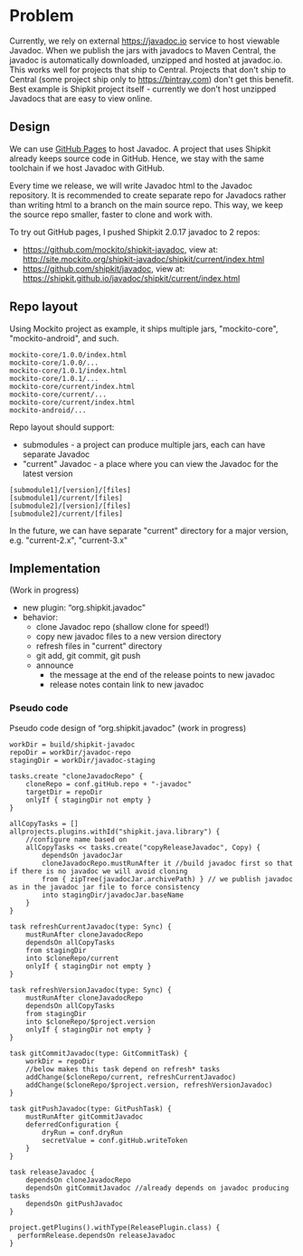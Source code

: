# Problem

Currently, we rely on external https://javadoc.io service to host viewable Javadoc.
When we publish the jars with javadocs to Maven Central, the javadoc is automatically downloaded, unzipped and hosted at javadoc.io.
This works well for projects that ship to Central.
Projects that don't ship to Central (some project ship only to https://bintray.com) don't get this benefit.
Best example is Shipkit project itself - currently we don't host unzipped Javadocs that are easy to view online.

## Design

We can use [GitHub Pages](https://pages.github.com/) to host Javadoc.
A project that uses Shipkit already keeps source code in GitHub.
Hence, we stay with the same toolchain if we host Javadoc with GitHub.

Every time we release, we will write Javadoc html to the Javadoc repository.
It is recommended to create separate repo for Javadocs rather than writing html to a branch on the main source repo.
This way, we keep the source repo smaller, faster to clone and work with.

To try out GitHub pages, I pushed Shipkit 2.0.17 javadoc to 2 repos:
 - https://github.com/mockito/shipkit-javadoc, view at: http://site.mockito.org/shipkit-javadoc/shipkit/current/index.html
 - https://github.com/shipkit/javadoc, view at: https://shipkit.github.io/javadoc/shipkit/current/index.html

## Repo layout

Using Mockito project as example, it ships multiple jars, "mockito-core", "mockito-android", and such.

```
mockito-core/1.0.0/index.html
mockito-core/1.0.0/...
mockito-core/1.0.1/index.html
mockito-core/1.0.1/...
mockito-core/current/index.html
mockito-core/current/...
mockito-core/current/index.html
mockito-android/...
```

Repo layout should support:
 - submodules - a project can produce multiple jars, each can have separate Javadoc
 - "current" Javadoc - a place where you can view the Javadoc for the latest version

```
[submodule1]/[version]/[files]
[submodule1]/current/[files]
[submodule2]/[version]/[files]
[submodule2]/current/[files]
```

In the future, we can have separate "current" directory for a major version, e.g. "current-2.x", "current-3.x"

## Implementation

(Work in progress)

- new plugin: “org.shipkit.javadoc"
- behavior:
    - clone Javadoc repo (shallow clone for speed!)
    - copy new javadoc files to a new version directory
    - refresh files in "current" directory
    - git add, git commit, git push
    - announce
        - the message at the end of the release points to new javadoc
        - release notes contain link to new javadoc


### Pseudo code

Pseudo code design of “org.shipkit.javadoc" (work in progress)

```
workDir = build/shipkit-javadoc
repoDir = workDir/javadoc-repo
stagingDir = workDir/javadoc-staging

tasks.create "cloneJavadocRepo" {
	cloneRepo = conf.gitHub.repo + "-javadoc"
	targetDir = repoDir
	onlyIf { stagingDir not empty }
}

allCopyTasks = []
allprojects.plugins.withId("shipkit.java.library") {
	//configure name based on
	allCopyTasks << tasks.create("copyReleaseJavadoc", Copy) {
		dependsOn javadocJar
		cloneJavadocRepo.mustRunAfter it //build javadoc first so that if there is no javadoc we will avoid cloning
		from { zipTree(javadocJar.archivePath) } // we publish javadoc as in the javadoc jar file to force consistency
		into stagingDir/javadocJar.baseName
	}
}

task refreshCurrentJavadoc(type: Sync) {
	mustRunAfter cloneJavadocRepo
	dependsOn allCopyTasks
	from stagingDir
	into $cloneRepo/current
	onlyIf { stagingDir not empty }
}

task refreshVersionJavadoc(type: Sync) {
	mustRunAfter cloneJavadocRepo
	dependsOn allCopyTasks
	from stagingDir
	into $cloneRepo/$project.version
	onlyIf { stagingDir not empty }
}

task gitCommitJavadoc(type: GitCommitTask) {
	workDir = repoDir
	//below makes this task depend on refresh* tasks
	addChange($cloneRepo/current, refreshCurrentJavadoc)
	addChange($cloneRepo/$project.version, refreshVersionJavadoc)
}

task gitPushJavadoc(type: GitPushTask) {
	mustRunAfter gitCommitJavadoc
	deferredConfiguration {
		dryRun = conf.dryRun
		secretValue = conf.gitHub.writeToken
	}
}

task releaseJavadoc {
	dependsOn cloneJavadocRepo
	dependsOn gitCommitJavadoc //already depends on javadoc producing tasks
	dependsOn gitPushJavadoc
}

project.getPlugins().withType(ReleasePlugin.class) {
  performRelease.dependsOn releaseJavadoc
}
```

